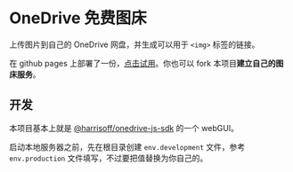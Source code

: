 # OneDrive 免费图床

上传图片到自己的 OneDrive 网盘，并生成可以用于 `<img>` 标签的链接。

在 github pages 上部署了一份，[点击试用](https://harrisoff.github.io/onedrive-image-hosting)。你也可以 fork 本项目**建立自己的图床服务**。

## 开发

本项目基本上就是 [@harrisoff/onedrive-js-sdk](https://github.com/harrisoff/onedrive-js-sdk) 的一个 webGUI。

启动本地服务器之前，先在根目录创建 `env.development` 文件，参考 `env.production` 文件填写，不过要把值替换为你自己的。
